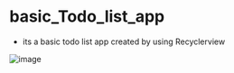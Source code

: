 # basic_Todo_list_app
- its a basic todo list app created by using Recyclerview

![image](https://user-images.githubusercontent.com/58788722/136037314-629394e4-9ce1-43e2-885a-279d50886829.png)
